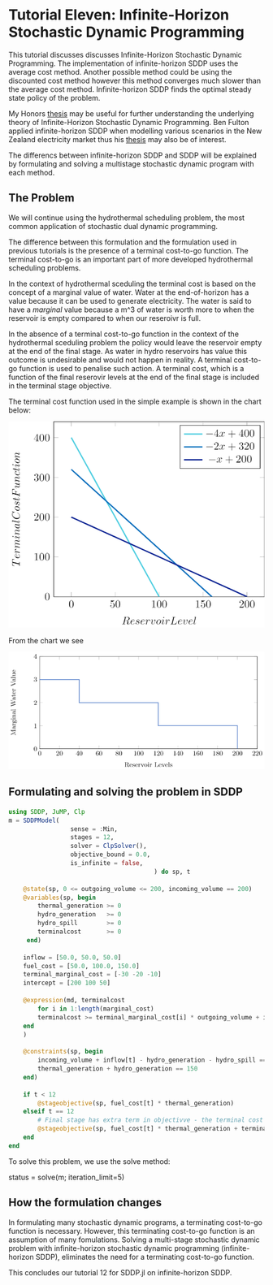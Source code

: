 # Tutorial Eleven: Infinite-Horizon Stochastic Dynamic Programming

This tutorial discusses discusses Infinite-Horizon Stochastic Dynamic Programming. The implementation of infinite-horizon SDDP uses the average cost method. Another possible method could be using the discounted cost method however this method converges much slower than the average cost method. Infinite-horizon SDDP finds the optimal steady state policy of the problem.

My Honors [thesis](https://github.com/shasafoster/SDDP.jl/blob/master/docs/src/assets/foster_thesis.pdf) may be useful for further understanding the underlying theory of Infinite-Horizon Stochastic Dynamic Programming. Ben Fulton applied infinite-horizon SDDP when modelling various scenarios in the New Zealand electricity market thus his [thesis](https://github.com/shasafoster/SDDP.jl/blob/master/docs/src/assets/fulton_thesis.pdf) may also be of interest. 

The differencs between infinite-horizon SDDP and SDDP will be explained by formulating and solving a multistage stochastic dynamic program with each method. 

## The Problem

We will continue using the hydrothermal scheduling problem, the most common application of stochastic dual dynamic programming. 

The difference between this formulation and the formulation used in previous tutorials is the presence of a terminal cost-to-go function. The terminal cost-to-go is an important part of more developed hydrothermal scheduling problems. 

In the context of hydrothermal sceduling the terminal cost is based on the concept of a marginal value of water. Water at the end-of-horizon has a value because it can be used to generate electricity. The water is said to have a *marginal* value because a m^3 of water is worth more to when the reservoir is empty compared to when our reseroivr is full.

In the absence of a terminal cost-to-go function in the context of the hydrothermal sceduling problem the policy would leave the reservoir empty at the end of the final stage. As water in hydro reservoirs has value this outcome is undesirable and would not happen in reality. A terminal cost-to-go function is used to penalise such action. A terminal cost, which is a function of the final reserovir levels at the end of the final stage is included in the terminal stage objective. 

The terminal cost function used in the simple example is shown in the chart below:

![terminal_cost_chart](../assets/terminal_cost_chart.png)

From the chart we see 



![marginal_water_value_chart](../assets/marginal_water_value_chart.png)


## Formulating and solving the problem in SDDP

```julia
using SDDP, JuMP, Clp
m = SDDPModel(
                 sense = :Min,
                 stages = 12,
                 solver = ClpSolver(),
                 objective_bound = 0.0,
                 is_infinite = false,
                                        ) do sp, t
                                        
    @state(sp, 0 <= outgoing_volume <= 200, incoming_volume == 200)
    @variables(sp, begin
        thermal_generation >= 0
        hydro_generation   >= 0
        hydro_spill        >= 0
        terminalcost       >= 0
     end)
     
    inflow = [50.0, 50.0, 50.0]
    fuel_cost = [50.0, 100.0, 150.0]
    terminal_marginal_cost = [-30 -20 -10]
    intercept = [200 100 50]
    
    @expression(md, terminalcost
        for i in 1:length(marginal_cost)
	    terminalcost >= terminal_marginal_cost[i] * outgoing_volume + intercept[i])
	end
    )
    
    @constraints(sp, begin
        incoming_volume + inflow[t] - hydro_generation - hydro_spill == outgoing_volume
        thermal_generation + hydro_generation == 150
    end)
    
    if t < 12
        @stageobjective(sp, fuel_cost[t] * thermal_generation)
    elseif t == 12
        # Final stage has extra term in objectivve - the terminal cost
        @stageobjective(sp, fuel_cost[t] * thermal_generation + terminalcost)
    end
end
```

To solve this problem, we use the solve method:

status = solve(m; iteration_limit=5)

## How the formulation changes
In formulating many stochastic dynamic programs, a terminating cost-to-go function is necessary. However, this terminating cost-to-go function is an assumption of many fomulations. Solving a multi-stage stochastic dynamic problem with infinite-horizon stochastic dynamic programming (infinite-horizon SDDP), eliminates the need for a terminating cost-to-go function. 


This concludes our tutorial 12 for SDDP.jl on infinite-horizon SDDP. 
